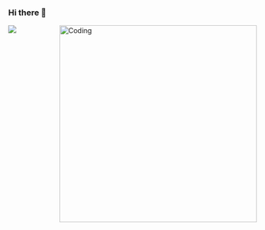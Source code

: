 ### Hi there 👋
<img align="left" src="https://github-readme-stats.vercel.app/api?username=panhongsheng&show_icons=true&icon_color=CE1D2D&text_color=718096&bg_color=ffffff&hide_title=true" />
<img align="right" alt="Coding" width="400" src="https://ts1.cn.mm.bing.net/th/id/R-C.5bec98128ba3ff1b8d35b89f048d3b1e?rik=eqASghXRlIkSDA&riu=http%3a%2f%2fimg95.699pic.com%2fphoto%2f40068%2f4883.jpg_wh860.jpg&ehk=HZ5KKLNcDlAkyvyylxvXP2SiBh4eHyUjvVEcdLwmrhc%3d&risl=&pid=ImgRaw&r=0">

